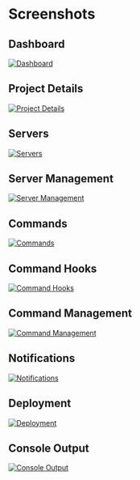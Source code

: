 # Screenshots

## Dashboard
[![Dashboard](http://www.rebelinblue.com/deployer/dashboard.png)](http://deployer.rebelinblue.com)

## Project Details
[![Project Details](http://www.rebelinblue.com/deployer/project.png)](http://deployer.rebelinblue.com)

## Servers
[![Servers](http://www.rebelinblue.com/deployer/servers.png)](http://deployer.rebelinblue.com)

## Server Management
[![Server Management](http://www.rebelinblue.com/deployer/edit-server.png)](http://deployer.rebelinblue.com)

## Commands
[![Commands](http://www.rebelinblue.com/deployer/commands.png)](http://deployer.rebelinblue.com)

## Command Hooks
[![Command Hooks](http://www.rebelinblue.com/deployer/commands-list.png)](http://deployer.rebelinblue.com)

## Command Management
[![Command Management](http://www.rebelinblue.com/deployer/edit-command.png)](http://deployer.rebelinblue.com)

## Notifications
[![Notifications](http://www.rebelinblue.com/deployer/notifications.png)](http://deployer.rebelinblue.com)

## Deployment
[![Deployment](http://www.rebelinblue.com/deployer/deployment.png)](http://deployer.rebelinblue.com)

## Console Output
[![Console Output](http://www.rebelinblue.com/deployer/output.png)](http://deployer.rebelinblue.com)